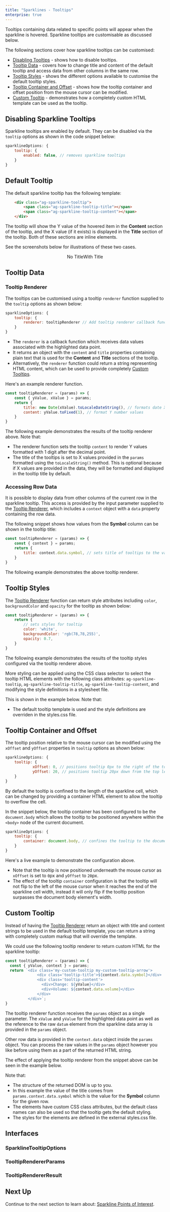 ```yaml
---
title: "Sparklines - Tooltips"
enterprise: true
---
```


Tooltips containing data related to specific points will appear when the sparkline is hovered. Sparkline tooltips are customisable as discussed below.

The following sections cover how sparkline tooltips can be customised:

- [Disabling Tooltips](/sparklines-tooltips/#disabling-sparkline-tooltips) - shows how to disable tooltips.
- [Tooltip Data](/sparklines-tooltips/#tooltip-data) - covers how to change title and content of the default tooltip and access data from other columns in the same row.
- [Tooltip Styles](/sparklines-tooltips/#tooltip-styles) - shows the different options available to customise the default tooltip styles.
- [Tooltip Container and Offset](/sparklines-tooltips/#tooltip-container-and-offset) - shows how the tooltip container and offset position from the mouse cursor can be modified.
- [Custom Tooltip](/sparklines-tooltips/#custom-tooltip) - demonstrates how a completely custom HTML template can be used as the tooltip.

## Disabling Sparkline Tooltips

Sparkline tooltips are enabled by default. They can be disabled via the `tooltip` options as shown in the code snippet below:

```js
sparklineOptions: {
    tooltip: {
        enabled: false, // removes sparkline tooltips
    }
}
```

## Default Tooltip

The default sparkline tooltip has the following template:

```html
    <div class="ag-sparkline-tooltip">
        <span class="ag-sparkline-tooltip-title"></span>
        <span class="ag-sparkline-tooltip-content"></span>
    </div>
```

The tooltip will show the Y value of the hovered item in the __Content__ section of the tooltip, and the X value (if it exists) is displayed in the __Title__ section of the tooltip. Both of these sections are inline <span> elements.

See the screenshots below for illustrations of these two cases.

<div style="display: flex; justify-content: center;">
    <image-caption src="resources/tooltip-no-title.png" alt="Tooltip without the title element" width="250px" constrained="true" filterdarkmode="true">No Title</image-caption>
    <image-caption src="resources/tooltip-with-title.png" alt="Tooltip with a title element" width="250px" constrained="true" filterdarkmode="true">With Title</image-caption>
</div>

## Tooltip Data

### Tooltip Renderer

The tooltips can be customised using a tooltip `renderer` function supplied to the `tooltip` options as shown below:

```js
sparklineOptions: {
    tooltip: {
        renderer: tooltipRenderer // Add tooltip renderer callback function to customise tooltip styles and content
    }
}
```

- The `renderer` is a callback function which receives data values associated with the highlighted data point.
- It returns an object with the `content` and `title` properties containing plain text that is used for the __Content__ and __Title__ sections of the tooltip.
- Alternatively, the `renderer` function could return a string representing HTML content, which can be used to provide completely [Custom Tooltips](/sparklines-tooltips/#custom-tooltip).

Here's an example renderer function.

```js
const tooltipRenderer = (params) => {
    const { yValue, xValue } = params;
    return {
        title: new Date(xValue).toLocaleDateString(), // formats date X values
        content: yValue.toFixed(1), // format Y number values
    }
}
```

The following example demonstrates the results of the tooltip renderer above. Note that:

- The renderer function sets the tooltip `content` to render Y values formatted with 1 digit after the decimal point.
- The title of the tooltips is set to X values provided in the `params` formatted using the `toLocaleString()` method. This is optional because if X values are provided in the data, they will be formatted and displayed in the tooltip title by default.

<grid-example title='Sparkline Tooltip Renderer' name='sparkline-tooltip-renderer' type='generated' options='{ "enterprise": true, "exampleHeight": 585, "modules": ["clientside", "sparklines"] }'></grid-example>

### Accessing Row Data

It is possible to display data from other columns of the current row in the sparkline tooltip.
This access is provided by the input parameter supplied to the [Tooltip Renderer](/sparklines-tooltips/#tooltip-renderer), which includes a `context` object with a `data` property containing the row data.

The following snippet shows how values from the **Symbol** column can be shown in the tooltip title:

```js
const tooltipRenderer = (params) => {
    const { context } = params;
    return {
        title: context.data.symbol, // sets title of tooltips to the value for the 'symbol' field
    }
}
```

The following example demonstrates the above tooltip renderer.

<grid-example title='Accessing Row Data' name='sparkline-accessing-row-data' type='generated' options='{ "enterprise": true, "exampleHeight": 585, "modules": ["clientside", "sparklines"] }'></grid-example>

## Tooltip Styles

The [Tooltip Renderer](/sparklines-tooltips/#tooltip-renderer) function can return style attributes including `color`, `backgroundColor` and `opacity` for the tooltip as shown below:

```js
const tooltipRenderer = (params) => {
    return {
        // sets styles for tooltip
        color: 'white',
        backgroundColor: 'rgb(78,78,255)',
        opacity: 0.7,
    }
}
```

The following example demonstrates the results of the tooltip styles configured via the tooltip renderer above.

<grid-example title='Styling Sparkline Tooltips' name='sparkline-tooltip-styles' type='generated' options='{ "enterprise": true, "exampleHeight": 585, "modules": ["clientside", "sparklines"] }'></grid-example>

More styling can be applied using the CSS class selector to select the tooltip HTML elements with the following class attributes: `ag-sparkline-tooltip`, `ag-sparkline-tooltip-title`, `ag-sparkline-tooltip-content`, and modifying the style definitions in a stylesheet file.

This is shown in the example below. Note that:

- The default tooltip template is used and the style definitions are overriden in the styles.css file.

<grid-example title='Styling Sparkline Tooltips' name='sparkline-tooltip-advanced-styles' type='generated' options='{ "enterprise": true, "exampleHeight": 585, "modules": ["clientside", "sparklines"] }'></grid-example>

## Tooltip Container and Offset

The tooltip position relative to the mouse cursor can be modified using the `xOffset` and `yOffset` properties in `tooltip` options as shown below:

```js
sparklineOptions: {
    tooltip: {
            xOffset: 0, // positions tooltip 0px to the right of the top left of the mouse cursor
            yOffset: 20, // positions tooltip 20px down from the top left of the mouse cursor
    }
}
```

By default the tooltip is confined to the length of the sparkline cell, which can be changed by providing a container HTML element to allow the tooltip to overflow the cell.

In the snippet below, the tooltip container has been configured to be the `document.body` which allows the tooltip to be positioned anywhere within the `<body>` node of the current document.

```js
sparklineOptions: {
    tooltip: {
        container: document.body, // confines the tooltip to the document body node instead of the sparkline cell
    }
}
```

Here's a live example to demonstrate the configuration above.

- Note that the tooltip is now positioned underneath the mouse cursor as `xOffset` is set to `0`px and `yOffset` to `20`px.
- The effect of the tooltip `container` configuration is that the tooltip will not flip to the left of the mouse cursor when it reaches the end of the sparkline cell width, instead it will only flip if the tooltip position surpasses the document body element's width.

<grid-example title='Sparkline Tooltip Container' name='sparkline-tooltip-container' type='generated' options='{ "enterprise": true, "exampleHeight": 585, "modules": ["clientside", "sparklines"] }'></grid-example>

## Custom Tooltip

Instead of having the [Tooltip Renderer](/sparklines-tooltips/#tooltip-renderer) return an object with title and content strings to be used in the default tooltip template, you can return a string with completely custom markup that will override the template.

We could use the following tooltip renderer to return custom HTML for the sparkline tooltip:

```js
const tooltipRenderer = (params) => {
  const { yValue, context } = params;
  return `<div class='my-custom-tooltip my-custom-tooltip-arrow'>
              <div class='tooltip-title'>${context.data.symbol}</div>
              <div class='tooltip-content'>
                <div>Change: ${yValue}</div>
                <div>Volume: ${context.data.volume}</div>
              </div>
          </div>`;
}
```

The tooltip renderer function receives the `params` object as a single parameter. The `xValue` and `yValue` for the highlighted data point as well as the reference to the raw `datum` element from the sparkline data array is provided in the `params` object.

Other row data is provided in the `context.data` object inside the `params` object. You can process the raw values in the `params` object however you like before using them as a part of the returned HTML string.

The effect of applying the tooltip renderer from the snippet above can be seen in the example below.

Note that:

- The structure of the returned DOM is up to you.
- In this example the value of the title comes from `params.context.data.symbol` which is the value for the **Symbol** column for the given row.
- The elements have custom CSS class attributes, but the default class names can also be used so that the tooltip gets the default styling.
- The styles for the elements are defined in the external styles.css file.

<grid-example title='Custom Tooltips' name='sparkline-tooltip-custom-html' type='generated' options='{ "enterprise": true, "exampleHeight": 585, "modules": ["clientside", "sparklines"] }'></grid-example>


## Interfaces

### SparklineTooltipOptions

<interface-documentation interfaceName='SparklineTooltipOptions' overrideSrc='sparklines-tooltips/resources/sparkline-tooltip-api.json'></interface-documentation>

### TooltipRendererParams

<interface-documentation interfaceName='TooltipRendererParams' ></interface-documentation>

### TooltipRendererResult

<interface-documentation interfaceName='TooltipRendererResult' ></interface-documentation>

## Next Up

Continue to the next section to learn about: [Sparkline Points of Interest](/sparklines-points-of-interest/).
